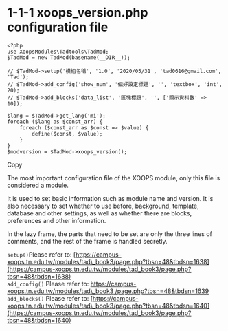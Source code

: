 # 1-1-1 xoops\_version.php configuration file

```text
<?php
use XoopsModules\Tadtools\TadMod;
$TadMod = new TadMod(basename(__DIR__));

// $TadMod->setup('模組名稱', '1.0', '2020/05/31', 'tad0616@gmail.com', 'Tad');
// $TadMod->add_config('show_num', '偏好設定標題', '', 'textbox', 'int', 20);
// $TadMod->add_blocks('data_list', '區塊標題', '', ['顯示資料數' => 10]);

$lang = $TadMod->get_lang('mi');
foreach ($lang as $const_arr) {
    foreach ($const_arr as $const => $value) {
        define($const, $value);
    }
}
$modversion = $TadMod->xoops_version();
```

Copy

The most important configuration file of the XOOPS module, only this file is considered a module.

It is used to set basic information such as module name and version. It is also necessary to set whether to use before, background, template, database and other settings, as well as whether there are blocks, preferences and other information.

In the lazy frame, the parts that need to be set are only the three lines of comments, and the rest of the frame is handled secretly.

`setup()`Please refer to: [https://campus-xoops.tn.edu.tw/modules/tad\_book3/page.php?tbsn=48&tbdsn=1638](https://campus-xoops.tn.edu.tw/modules/tad_book3/page.php?tbsn=48&tbdsn=1638)  
`add_config()` Please refer to: [https://campus-xoops.tn.edu.tw/modules/tad\_book3 /page.php?tbsn=48&tbdsn=1639](https://campus-xoops.tn.edu.tw/modules/tad_book3/page.php?tbsn=48&tbdsn=1639)  
`add_blocks()` Please refer to: [https://campus-xoops.tn.edu.tw/modules/tad\_book3/page.php?tbsn=48&tbdsn=1640](https://campus-xoops.tn.edu.tw/modules/tad_book3/page.php?tbsn=48&tbdsn=1640)


